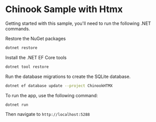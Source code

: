 # Chinook Sample with Htmx

Getting started with this sample, you'll need to run the following .NET commands.

Restore the NuGet packages

```bash
dotnet restore
```
Install the .NET EF Core tools

```bash
dotnet tool restore
```

Run the database migrations to create the SQLite database.

```bash
dotnet ef database update --project ChinookHTMX
```

To run the app, use the following command:

```bash
dotnet run
```

Then navigate to `http://localhost:5288`
